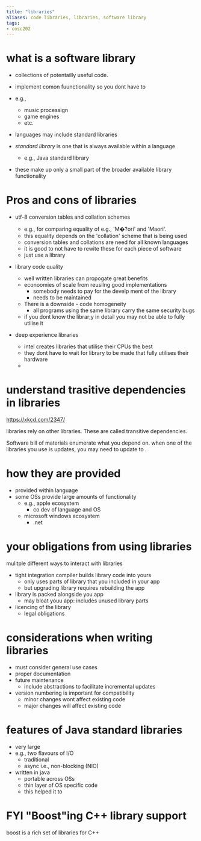 ```yaml
---
title: "libraries"
aliases: code libraries, libraries, software library
tags: 
- cosc202
---
```



# what is a software library

- collections of potentailly useful code. 
- implement comon fuunctionality so you dont have to 
- e.g., 
	- music processign
	- game engines
	- etc.

- languages may include standard libraries
- *standard library* is one that is always available within a language
	- e.g., Java standard library
- these make up only a small part of the broader available library functionality


# Pros and cons of libraries

- utf-8 conversion tables and collation schemes
	- e.g., for comparing equality of e.g., 'M�?ori' and 'Maori'.
	- this equality depends on the 'collation' scheme that is being used
	- conversion tables and collations are need for all known languages
	- it is good to not have to rewite these for each piece of software
	- just use a library

- library code quality
	- well written libraries can propogate great benefits
	- econoomies of scale from reusilng good implementations
		- somebody needs to pay for the develp ment of the library
		- needs to be maintained
	- There is a downside -  code homogeneity
		- all programs using the same library carry the same security bugs
	- if you dont know the librar;y in detail you may not be able to fully utilise it

- deep experience libraries
	- intel creates libraries that utilise their CPUs the best
	- they dont have to wait for library to be made that fully utilises their hardware
	- 

# understand trasitive dependencies in libraries
https://xkcd.com/2347/

libraries rely on other libraries. These are called transitive dependencies. 

Software bill of materials enumerate what you depend on.
when one of the libraries you use is updates, you may need to update to .

# how they are provided
- provided within language
- some OSs provide large amounts of functionality
	- e.g., apple ecosystem
		- co dev of language and OS
	- microsoft windows ecosystem
		- .net

# your obligations from using libraries

mulitple different ways to interact with libraries
- tight integration compiler builds library code into yours
	- only uses parts of library that you included in your app
	- but upgrading library requires rebuilding the app
- library is packed alongside you app
	- may bloat youu app: includes unused library parts
- licencing of the library
	- legal obligations

# considerations when writing libraries
- must consider general use cases
- proper documentation
- future maintenance
	- include abstractions to facilitate incremental updates
- version numbering is important for compatibility
	- minor changes wont affect existing code
	- major changes will affect existing code

# features of Java standard libraries
- very large
- e.g., two flavours of I/O
	- traditional
	- async i.e., non-blocking (NIO)
- written in java
	- portable across OSs
	- thin layer of OS specific code
	- this helped it to 
	
# FYI "Boost"ing C++ library support

boost is a rich set of libraries for C++



